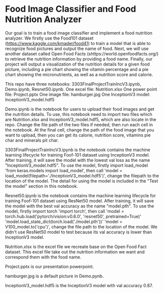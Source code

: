 # Food Image Classifier and Food Nutrition Analyzer

Our goal is to train a food image classifier and implement a food nutrition analyzer.  We firstly use the Food101 dataset (https://www.kaggle.com/kmader/food41) to train a model that is able to recognize food pictures and output the name of food. Next, we will use another dataset called Open Food Facts (shttps://world.openfoodfacts.org/) to retrieve the nutrition information by providing a food name. Finally, our project will output a visualization of the nutrition details for a given food picture, including a pie chart showing the vitamin percentage and a pie chart showing the micronutrients, as well as a nutrition score and calorie.

This repo have three notebooks: 3303FinalProjectTrainIncV3.ipynb, Demo.ipynb, Resnet50.ipynb.
One excel file: Nutrition.xlsx
One power point file: Project.pptx
One image file: hamburger.jpg
One InceptionV3 model: InceptionV3_model.hdf5
 
Demo.ipynb is the notebook for users to upload their food images and get the nutrition details. To use, this notebook need to import two files which are Nutrition.xlsx and InceptionV3_model.hdf5, which are also locate in the repo. Change the file path of the two files if needed, then run each cell in the notebook. At the final cell, change the path of the food image that you want to upload, then you can get its calorie, nutrition score, vitamins pie char and minerals pit char.
 
3303FinalProjectTrainIncV3.ipynb is the notebook contains the machine learning lifecycle for training Foof-101 dataset using InceptionV3 model. After training, it will save the model with the lowest val loss as the name "InceptionV3_model.hdf5". To use the model, firstly import load_model 'from keras.models import load_model', then call
'model = load_model(filepath='./InceptionV3_model.hdf5')', change the filepath to the location of the model. The detail for using the model is included in the "Test the model" section in this notebook.

Resnet50.ipynb is the notebook contains the machine learning lifecycle for training Foof-101 dataset using ResNet50 model. After training, it will save the model with the best val accuracy as the name "model.pth". To use the model, firstly import torch 'import torch', then call 
'model = torch.hub.load('pytorch/vision:v0.6.0', 'resnet50', pretrained=True)'
'model.load_state_dict(torch.load('./model.pth'))'
'model = V100_model.to('cpu')',
change the file path to the location of the model. We didn't use ResNet50 model to test because its val accuracy is lower than InceptionV3 model.

Nutrition.xlsx is the excel file we recreate base on the Open Food Fact dataset. This excel file take out the nutrition information we want and correspond them with the food name.

Project.pptx is our presentation powerpoint.

hamburger.jpg is a default picture in Demo.pynb.

InceptionV3_model.hdf5 is the InceptionV3 model with val accuracy 0.87.




